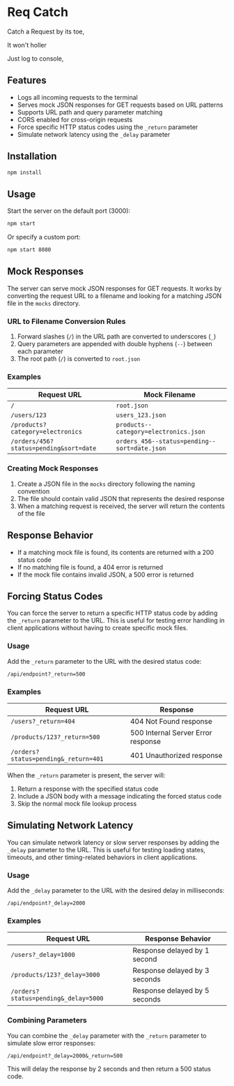 # Req Catch

Catch a Request by its toe,

It won't holler

Just log to console,

## Features

- Logs all incoming requests to the terminal
- Serves mock JSON responses for GET requests based on URL patterns
- Supports URL path and query parameter matching
- CORS enabled for cross-origin requests
- Force specific HTTP status codes using the `_return` parameter
- Simulate network latency using the `_delay` parameter

## Installation

```bash
npm install
```

## Usage

Start the server on the default port (3000):

```bash
npm start
```

Or specify a custom port:

```bash
npm start 8080
```

## Mock Responses

The server can serve mock JSON responses for GET requests. It works by converting the request URL to a filename and looking for a matching JSON file in the `mocks` directory.

### URL to Filename Conversion Rules

1. Forward slashes (`/`) in the URL path are converted to underscores (`_`)
2. Query parameters are appended with double hyphens (`--`) between each parameter
3. The root path (`/`) is converted to `root.json`

### Examples

| Request URL | Mock Filename |
|-------------|---------------|
| `/` | `root.json` |
| `/users/123` | `users_123.json` |
| `/products?category=electronics` | `products--category=electronics.json` |
| `/orders/456?status=pending&sort=date` | `orders_456--status=pending--sort=date.json` |

### Creating Mock Responses

1. Create a JSON file in the `mocks` directory following the naming convention
2. The file should contain valid JSON that represents the desired response
3. When a matching request is received, the server will return the contents of the file

## Response Behavior

- If a matching mock file is found, its contents are returned with a 200 status code
- If no matching file is found, a 404 error is returned
- If the mock file contains invalid JSON, a 500 error is returned

## Forcing Status Codes

You can force the server to return a specific HTTP status code by adding the `_return` parameter to the URL. This is useful for testing error handling in client applications without having to create specific mock files.

### Usage

Add the `_return` parameter to the URL with the desired status code:

```
/api/endpoint?_return=500
```

### Examples

| Request URL | Response |
|-------------|----------|
| `/users?_return=404` | 404 Not Found response |
| `/products/123?_return=500` | 500 Internal Server Error response |
| `/orders?status=pending&_return=401` | 401 Unauthorized response |

When the `_return` parameter is present, the server will:
1. Return a response with the specified status code
2. Include a JSON body with a message indicating the forced status code
3. Skip the normal mock file lookup process

## Simulating Network Latency

You can simulate network latency or slow server responses by adding the `_delay` parameter to the URL. This is useful for testing loading states, timeouts, and other timing-related behaviors in client applications.

### Usage

Add the `_delay` parameter to the URL with the desired delay in milliseconds:

```
/api/endpoint?_delay=2000
```

### Examples

| Request URL | Response Behavior |
|-------------|-------------------|
| `/users?_delay=1000` | Response delayed by 1 second |
| `/products/123?_delay=3000` | Response delayed by 3 seconds |
| `/orders?status=pending&_delay=5000` | Response delayed by 5 seconds |

### Combining Parameters

You can combine the `_delay` parameter with the `_return` parameter to simulate slow error responses:

```
/api/endpoint?_delay=2000&_return=500
```

This will delay the response by 2 seconds and then return a 500 status code.
